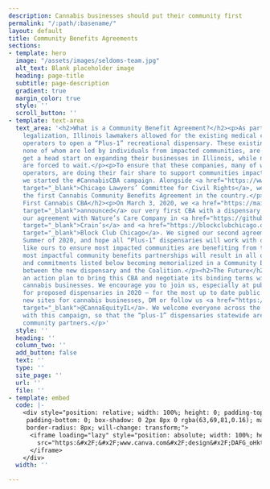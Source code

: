 ```yaml
---
description: Cannabis businesses should put their community first
permalink: "/:path/:basename/"
layout: default
title: Community Benefits Agreements
sections:
- template: hero
  image: "/assets/images/seldoms-team.jpg"
  alt_text: Blank placeholder image
  heading: page-title
  subtitle: page-description
  gradient: true
  margin_color: true
  style: ''
  scroll_button: ''
- template: text-area
  text_area: '<h2>What is a Community Benefit Agreement?</h2><p>As part of cannabis
    legalization, Illinois lawmakers allowed for the existing medical cannabis dispensary
    operators to open a “Plus-1” recreational dispensary. These existing operators,
    none of whom are led by individuals from impacted communities, are allowed to
    get a head start on expanding their businesses in Illinois, while new entrepreneurs
    are forced to wait.</p><p>To ensure that these companies, many of whom are multi-state
    operators, are doing their fair share to support communities impacted by prohibition,
    we started the #CannabisCBA campaign. Alongside <a href="https://www.clccrul.org/"
    target="_blank">Chicago Lawyers’ Committee for Civil Rights</a>, we’ve drafted
    the first Cannabis Community Benefits Agreement in the country.</p><h2>The Country''s
    First Cannabis CBA</h2><p>On March 3, 2020, we <a href="https://mailchi.mp/clccrul/cannabis-equity-coalition-natures-care-cba"
    target="_blank">announced</a> our very first CBA with a dispensary! Read about
    our agreement with Nature’s Care Company in <a href="https://github.com/Code-For-Chicago/cecil_website/raw/master/src/images/Crains_cba.pdf"
    target="_blank">Crain’s</a> and <a href="https://blockclubchicago.org/2020/03/06/weed-company-vows-to-hire-those-hurt-by-war-on-drugs-and-more-in-milestone-agreement-with-cannabis-equity-coalition/"
    target="_blank">Block Club Chicago</a>. We signed our second agreement in the
    Summer of 2020, and hope all “Plus-1” dispensaries will work with organizations
    like ours to ensure most impacted communities are benefiting from these dispensaries.</p><p>The
    most impactful community benefits partnerships will result in all of the goals
    and commitments listed below becoming memorialized in a Community Benefits Agreement
    between the new dispensary and the Coalition.</p><h2>The Future</h2><p>We have
    an action plan to bring this CBA and negotiate its binding terms with licensed
    cannabis businesses. We encourage you to join us, especially at public meetings
    for proposed dispensaries in 2020 — for the most up to date public meetings regarding
    new sites for cannabis businesses, DM or follow us <a href="https://www.facebook.com/CannaEquityIL"
    target="_blank">@CannaEquityIL</a>. We welcome everyone across the state to engage
    with this campaign, so that the “plus-1” dispensaries statewide are working with
    community partners.</p>'
  style: ''
  heading: ''
  column_two: ''
  add_button: false
  text: ''
  type: ''
  site_page: ''
  url: ''
  file: ''
- template: embed
  code: |-
    <div style="position: relative; width: 100%; height: 0; padding-top: 129.4118%;
     padding-bottom: 0; box-shadow: 0 2px 8px 0 rgba(63,69,81,0.16); margin-top: 1.6em; margin-bottom: 0.9em; overflow: hidden;
     border-radius: 8px; will-change: transform;">
      <iframe loading="lazy" style="position: absolute; width: 100%; height: 100%; top: 0; left: 0; border: none; padding: 0;margin: 0;"
        src="https:&#x2F;&#x2F;www.canva.com&#x2F;design&#x2F;DAFG_oHktko&#x2F;view?embed" allowfullscreen="allowfullscreen" allow="fullscreen">
      </iframe>
    </div>
  width: ''

---
```

